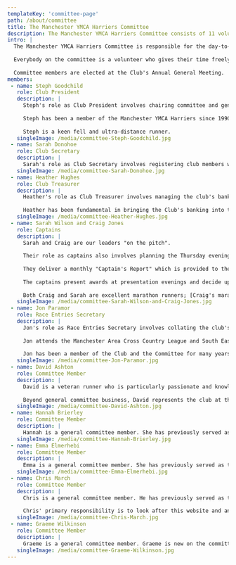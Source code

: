 ```yaml
---
templateKey: 'committee-page'
path: /about/committee
title: The Manchester YMCA Harriers Committee
description: The Manchester YMCA Harriers Committee consists of 11 volunteers who have been elected by the Club's members to manage the Club's affairs
intro: |
  The Manchester YMCA Harriers Committee is responsible for the day-to-day running of the club and making decisions that will affect the future of the club.
  
  Everybody on the committee is a volunteer who gives their time freely for the benefit of the club and its members.
  
  Committee members are elected at the Club's Annual General Meeting.
members:
 - name: Steph Goodchild
   role: Club President
   description: |
     Steph's role as Club President involves chairing committee and general meetings, making a speech at the club's Annual General Meeting and generally being a good egg!
     
     Steph has been a member of the Manchester YMCA Harriers since 1990; she has served on the Committee for fifteen years and has previously been the Club Treasurer for ten years. She is the first woman to hold the role of Club President in our history!
     
     Steph is a keen fell and ultra-distance runner.
   singleImage: /media/committee-Steph-Goodchild.jpg
 - name: Sarah Donohoe
   role: Club Secretary
   description: |
     Sarah's role as Club Secretary involves registering club members with England Athletics and managing the membership of the club. The Club Secretary is also responsible for administrative tasks around committee meetings and the Club's Annual General Meeting, including the collation of agendas, the recording of minutes and distributing these as required.
   singleImage: /media/committee-Sarah-Donohoe.jpg
 - name: Heather Hughes
   role: Club Treasurer
   description: |
     Heather's role as Club Treasurer involves managing the club's bank account, maintaining a cash book and producing income and expenditure reports for general club activities. Her role also involves producing and delivering an annual statement and report for the club's Annual General Meeting.
     
     Heather has been fundamental in bringing the Club's banking into the 21st century, allowing us to take payment by BACS transfer.
   singleImage: /media/committee-Heather-Hughes.jpg
 - name: Sarah Wilson and Craig Jones
   role: Captains
   description: |
     Sarah and Craig are our leaders "on the pitch".
   
     Their role as captains also involves planning the Thursday evening group run and acting as leaders for the session, as well as organising marathon training sessions and routes.
   
     They deliver a monthly "Captain's Report" which is provided to the committee and an annual report at the Annual General Meeting.
   
     The captains present awards at presentation evenings and decide upon the annual award for our "most improved runner" as well as the weightings for our Christmas handicap race.
   
     Both Craig and Sarah are excellent marathon runners; [Craig's marathon PB is 2:34](/blog/2019-11-21-buenos-aires-marathon/) and Sarah's is 3:27.
   singleImage: /media/committee-Sarah-Wilson-and-Craig-Jones.jpg
 - name: Jon Paramor
   role: Race Entries Secretary
   description: |
     Jon's role as Race Entries Secretary involves collating the club's entry for the Manchester Area Cross Country League, the South East Lancs Cross Country League, the Greater Manchester, Northern and National Cross Country Championships and applicable races in the club's Summer Championship. Jon also distributes race numbers when applicable.
          
     Jon attends the Manchester Area Cross Country League and South East Lancs Cross Country League Annual General Meetings on the club's behalf.
     
     Jon has been a member of the Club and the Committee for many years; he has previously served as our Club Captain and was heavily involved in the organisation of our Blackleach Country Park race.
   singleImage: /media/committee-Jon-Paramor.jpg
 - name: David Ashton
   role: Committee Member
   description: |
     David is a veteran runner who is particularly passionate and knowledgeable about fell running.
     
     Beyond general committee business, David represents the club at the Manchester Area Cross Country League and South East Lancs Cross Country League Annual General Meetings. He was heavily involved in the organisation of our Blackleach Country Park race.
   singleImage: /media/committee-David-Ashton.jpg
 - name: Hannah Brierley
   role: Committee Member
   description: |
     Hannah is a general committee member. She has previously served as a Club Captain for five years, alongside Mark Griffiths.
   singleImage: /media/committee-Hannah-Brierley.jpg
 - name: Emma Elmerhebi
   role: Committee Member
   description: |
     Emma is a general committee member. She has previously served as the Club Secretary for two years.
   singleImage: /media/committee-Emma-Elmerhebi.jpg
 - name: Chris March
   role: Committee Member
   description: |
     Chris is a general committee member. He has previously served as the Club President for two years, from 2017 until 2019.
  
     Chris' primary responsibility is to look after this website and any other techy stuff.
   singleImage: /media/committee-Chris-March.jpg
 - name: Graeme Wilkinson
   role: Committee Member
   description: |
     Graeme is a general committee member. Graeme is new on the committee for 2019.
   singleImage: /media/committee-Graeme-Wilkinson.jpg
---
```

